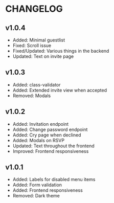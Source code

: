 # CHANGELOG

## v1.0.4
- Added: Minimal guestlist
- Fixed: Scroll issue
- Fixed/Updated: Various things in the backend
- Updated: Text on invite page

## v1.0.3
- Added: class-validator
- Added: Extended invite view when accepted
- Removed: Modals

## v1.0.2
- Added: Invitation endpoint
- Added: Change password endpoint
- Added: Cry page when declined
- Added: Modals on RSVP
- Updated: Text throughout the frontend
- Improved: Frontend responsiveness

## v1.0.1
- Added: Labels for disabled menu items
- Added: Form validation
- Added: Frontend responsiveness
- Removed: Dark theme
